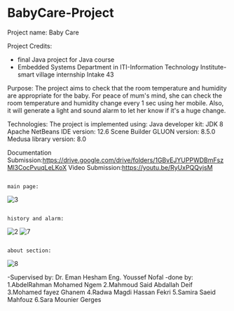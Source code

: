 # BabyCare-Project
Project name: 
Baby Care

Project Credits:
 - final Java project for Java course
 -  Embedded Systems Department in ITI-Information Technology Institute- smart village internship    Intake 43


Purpose:
  The project aims to check that the room temperature and humidity are appropriate for the baby. For peace of mum's mind, she can check the room temperature and humidity change every 1 sec using her mobile. Also, it will generate a light and sound alarm to let her know if it's a huge change.
  
Technologies:
The project is implemented using:
  Java developer kit: JDK 8
  Apache NetBeans IDE version: 12.6
	Scene Builder GLUON version: 8.5.0
	Medusa library version: 8.0

Documentation Submission:https://drive.google.com/drive/folders/1GBvEJYUPPWDBmFszMl3CocPvuqLeLKoX
Video Submission:https://youtu.be/RyUxPQQvjsM


                                                                       main page:

![3](https://user-images.githubusercontent.com/85801057/206056550-868afc21-d6d7-472a-9ab8-21fec2a5eadf.PNG)

                                                                    history and alarm:

![2](https://user-images.githubusercontent.com/85801057/206056610-09b07064-1870-4769-803d-f19159911e8b.PNG) ![7](https://user-images.githubusercontent.com/85801057/206056626-c93c6665-7aab-471b-a0c2-719285d2d0e1.PNG)
                                                                          
                                                                      about section:
                                                                          
![8](https://user-images.githubusercontent.com/85801057/206056634-78cae31c-95f9-4d5b-a4a4-b883323e8cad.PNG)




-Supervised by:
  	Dr. Eman Hesham
  	Eng. Youssef Nofal
-done by:
  	1.AbdelRahman Mohamed Ngem
    2.Mahmoud Said Abdallah Deif
  	3.Mohamed fayez Ghanem
  	4.Radwa Magdi Hassan Fekri
  	5.Samira Saeid Mahfouz
  	6.Sara Mounier Gerges 
    



